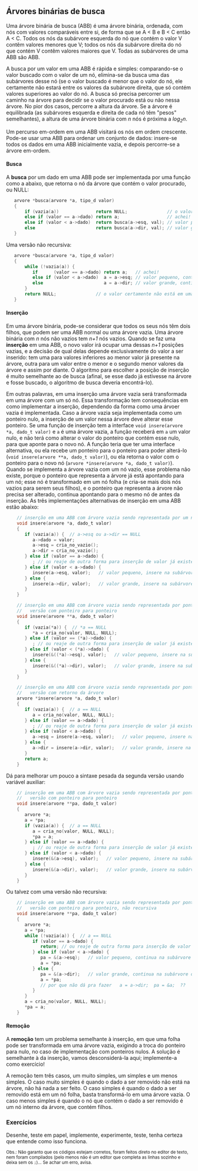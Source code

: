 ## Árvores binárias de busca

Uma árvore binária de busca (ABB) é uma árvore binária, ordenada, com nós com valores comparáveis entre si, de forma que se A < B e B < C então A < C. Todos os nós da subárvore esquerda do nó que contém o valor V contêm valores menores que V; todos os nós da subárvore direita do nó que contém V contêm valores maiores que V. Todas as subárvores de uma ABB são ABB.

A busca por um valor em uma ABB é rápida e simples: comparando-se o valor buscado com o valor de um nó, elimina-se da busca uma das subárvores desse nó (se o valor buscado é menor que o valor do nó, ele certamente não estará entre os valores da subárvore direita, que só contém valores superiores ao valor do nó. A busca só precisa percorrer um caminho na árvore para decidir se o valor procurado está ou não nessa árvore. No pior dos casos, percorre a altura da árvore. Se a árvore é equilibrada (as subárvores esquerda e direita de cada nó têm "pesos" semelhantes), a altura de uma árvore binária com *n* nós é próxima a *log<sub>2</sub>n*.

Um percurso em-ordem em uma ABB visitará os nós em ordem crescente. Pode-se usar uma ABB para ordenar um conjunto de dados: insere-se todos os dados em uma ABB inicialmente vazia, e depois percorre-se a árvore em-ordem.

#### Busca

A **busca** por um dado em uma ABB pode ser implementada por uma função como a abaixo, que retorna o nó da árvore que contém o valor procurado, ou NULL:
```c
   arvore *busca(arvore *a, tipo_d valor)
   {
       if (vazia(a))              return NULL;               // o valor certamente não está em uma árvore vazia!
       else if (valor == a->dado) return a;                  // achei!
       else if (valor < a->dado)  return busca(a->esq, val); // valor pequeno, continua a busca na subárvore esquerda
       else                       return busca(a->dir, val); // valor grande, continua pela direita
   }
```
Uma versão não recursiva:
```c
   arvore *busca(arvore *a, tipo_d valor)
   {
       while (!vazia(a)) {
          if      (valor == a->dado) return a;   // achei!
          else if (valor < a->dado)  a = a->esq; // valor pequeno, continua a busca na subárvore esquerda
          else                       a = a->dir; // valor grande, continua pela direita
       }
       return NULL;               // o valor certamente não está em uma árvore vazia!
   }
```

#### Inserção

Em uma árvore binária, pode-se considerar que todos os seus nós têm dois filhos, que podem ser uma ABB normal ou uma árvore vazia. Uma árvore binária com *n* nós não vazios tem *n+1* nós vazios. Quando se faz uma **inserção** em uma ABB, o novo valor irá ocupar uma dessas *n+1* posições vazias, e a decisão de qual delas depende exclusivamente do valor a ser inserido: tem uma para valores inferiores ao menor valor já presente na árvore, outra para um valor entre o menor e o segundo menor valores da árvore e assim por diante.
O algoritmo para escolher a posição de inserção é muito semelhante ao de busca (afinal, se esse dado já estivesse na árvore e fosse buscado, o algoritmo de busca deveria encontrá-lo).

Em outras palavras, em uma inserção uma árvore vazia será transformada em uma árvore com um só nó. Essa transformação tem consequências em como implementar a inserção, dependendo da forma como uma árvoer vazia é implementada.
Caso a árvore vazia seja implementada como um ponteiro nulo, a inserção de um valor nessa árvore deve alterar esse ponteiro.
Se uma função de inserção tem a interface ```void insere(arvore *a, dado_t valor)``` e `a` é uma árvore vazia, a função receberá em `a` um valor nulo, e não terá como alterar o valor do ponteiro que contém esse nulo, para que aponte para o novo nó. A função teria que ter uma interface alternativa, ou ela recebe um ponteiro para o ponteiro para poder alterá-lo (`void insere(arvore **a, dado_t valor)`), ou ela retorna o valor com o ponteiro para o novo nó (`arvore *insere(arvore *a, dado_t valor)`). 
Quando se implementa a árvore vazia com um nó vazio, esse problema não existe, porque o ponteiro que representa a árvore já está apontando para um nó; esse nó é transformado em um nó folha (e cria-se mais dois nós vazios para serem seus filhos), e o ponteiro que representa a árvore não precisa ser alterado, continua apontando para o mesmo nó de antes da inserção.
As três implementações alternativas de inserção em uma ABB estão abaixo:
```c
    // inserção em uma ABB com árvore vazia sendo representada por um nó nulo
    void insere(arvore *a, dado_t valor)
    {
       if (vazia(a)) {  // a->esq ou a->dir == NULL
          a->dado = valor;
          a->esq = cria_no_vazio();
          a->dir = cria_no_vazio();
       } else if (valor == a->dado) {
          ; // ou reaje de outra forma para inserção de valor já existente
       } else if (valor < a->dado) {
          insere(a->esq, valor);   // valor pequeno, insere na subárvore esquerda
       } else {
          insere(a->dir, valor);   // valor grande, insere na subárvore direita
       }
    }
```
```c
    // inserção em uma ABB com árvore vazia sendo representada por ponteiro nulo
    //   versão com ponteiro para ponteiro
    void insere(arvore **a, dado_t valor)
    {
       if (vazia(*a)) {  // *a == NULL
          *a = cria_no(valor, NULL, NULL);
       } else if (valor == (*a)->dado) {
          ; // ou reaje de outra forma para inserção de valor já existente
       } else if (valor < (*a)->dado) {
          insere(&((*a)->esq), valor);   // valor pequeno, insere na subárvore esquerda
       } else {
          insere(&((*a)->dir), valor);   // valor grande, insere na subárvore direita
       }
    }
```
```c
    // inserção em uma ABB com árvore vazia sendo representada por ponteiro nulo
    //   versão com retorno da árvore
    arvore *insere(arvore *a, dado_t valor)
    {
       if (vazia(a)) {  // a == NULL
          a = cria_no(valor, NULL, NULL);
       } else if (valor == a->dado) {
          ; // ou reaje de outra forma para inserção de valor já existente
       } else if (valor < a->dado) {
          a->esq = insere(a->esq, valor);   // valor pequeno, insere na subárvore esquerda
       } else {
          a->dir = insere(a->dir, valor);   // valor grande, insere na subárvore direita
       }
       return a;
    }
```
Dá para melhorar um pouco a sintaxe pesada da segunda versão usando variável auxiliar:
```c
    // inserção em uma ABB com árvore vazia sendo representada por ponteiro nulo
    //   versão com ponteiro para ponteiro
    void insere(arvore **pa, dado_t valor)
    {
       arvore *a;
       a = *pa;
       if (vazia(a)) {  // a == NULL
          a = cria_no(valor, NULL, NULL);
          *pa = a;
       } else if (valor == a->dado) {
          ; // ou reaje de outra forma para inserção de valor já existente
       } else if (valor < a->dado) {
          insere(&(a->esq), valor);   // valor pequeno, insere na subárvore esquerda
       } else {
          insere(&(a->dir), valor);   // valor grande, insere na subárvore direita
       }
    }
```
Ou talvez com uma versão não recursiva:
```c
    // inserção em uma ABB com árvore vazia sendo representada por ponteiro nulo
    //   versão com ponteiro para ponteiro, não recursiva
    void insere(arvore **pa, dado_t valor)
    {
       arvore *a;
       a = *pa;
       while (!vazia(a)) {  // a == NULL
          if (valor == a->dado) {
             return; // ou reaje de outra forma para inserção de valor já existente
          } else if (valor < a->dado) {
             pa = &(a->esq);   // valor pequeno, continua na subárvore esquerda
             a = *pa;
          } else {
             pa = &(a->dir);   // valor grande, continua na subárvore direita
             a = *pa;
             // por que não dá pra fazer   a = a->dir;  pa = &a;  ??
          }
       }
       a = cria_no(valor, NULL, NULL);
       *pa = a;
    }
```

#### Remoção

A **remoção** tem um problema semelhante à inserção, em que uma folha pode ser transformada em uma árvore vazia, exigindo a troca do ponteiro para nulo, no caso de implementação com ponteiros nulos. A solução é semelhante à da inserção, vamos desconsiderá-la aqui; implemente-a como exercício!

A remoção tem três casos, um muito simples, um simples e um menos simples. 
O caso muito simples é quando o dado a ser removido não está na árvore, não há nada a ser feito.
O caso simples é quando o dado a ser removido está em um nó folha, basta transformá-lo em uma árvore vazia.
O caso menos simples é quando o nó que contém o dado a ser removido é um nó interno da árvore, que contém filhos.


### Exercícios

Desenhe, teste em papel, implemente, experimente, teste, tenha certeza que entende como isso funciona.

<sub>Obs.: Não garanto que os códigos estejam corretos, foram feitos direto no editor de texto, nem foram compilados (pelo menos não é um editor que completa as linhas sozinho e deixa sem os `;`)...
Se achar um erro, avisa.</sub>
